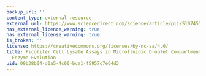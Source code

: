 ```yaml
---
backup_url: ''
content_type: external-resource
external_url: https://www.sciencedirect.com/science/article/pii/S1074552112002165?via%3Dihub
has_external_licence_warning: true
has_external_license_warning: true
is_broken: ''
license: https://creativecommons.org/licenses/by-nc-sa/4.0/
title: Picoliter Cell Lysate Assays in Microfluidic Droplet Compartments for Directed
  Enzyme Evolution
uid: 09b38b04-d0a5-4c00-bca1-f5957c7e64d3
---
```

